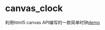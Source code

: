 # canvas_clock
利用html5 canvas API编写的一款简单时钟[demo](https://withoutlimited.github.io/canvas_clock/index.html)
